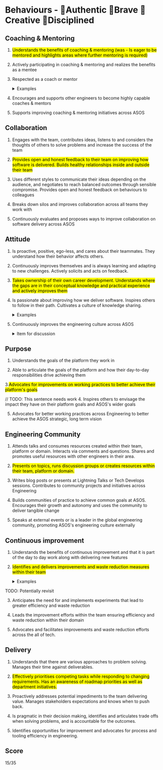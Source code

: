 # Behaviours - 💎Authentic 🦁Brave 🎨Creative 📐Disciplined

## Coaching & Mentoring

1. <mark>Understands the benefits of coaching & mentoring (was - Is eager to be mentored and highlights areas where further mentoring is required)</mark>

2. Actively participating in coaching & mentoring and realizes the benefits as a mentee

3. Respected as a coach or mentor<details><summary>Examples</summary>
	- Positive feedback on coaching sessions
	- Engineers actively seeking their support
	</details>

4. Encourages and supports other engineers to become highly capable coaches & mentors

5. Supports improving coaching & mentoring initiatives across ASOS

## Collaboration

1. Engages with the team, contributes ideas, listens to and considers the thoughts of others to solve problems and increase the success of the team

2. <mark>Provides open and honest feedback to their team on improving how software is delivered. Builds healthy relationships inside and outside their team</mark>

3. Uses different styles to communicate their ideas depending on the audience, and negotiates to reach balanced outcomes through sensible compromise. Provides open and honest feedback on behaviours to colleagues

4. Breaks down silos and improves collaboration across all teams they work with

5. Continuously evaluates and proposes ways to improve collaboration on software delivery across ASOS

## Attitude

1. Is proactive, positive, ego-less, and cares about their teammates. They understand how their behavior affects others.

2. Continuously improves themselves and is always learning and adapting to new challenges. Actively solicits and acts on feedback.

3. <mark>Takes ownership of their own career development. Understands where the gaps are in their conceptual knowledge and practical experience and actively improves them</mark>

4. Is passionate about improving how we deliver software. Inspires others to follow in their path. Cultivates a culture of knowledge sharing.<details><summary>Examples</summary>
	- Experimentation
	- Spikes
	- Research
	- Proof of concepts
	</details>

5. Continuously improves the engineering culture across ASOS<details><summary>Item for discussion</summary>
examples on improving culture</details>

## Purpose

1. Understands the goals of the platform they work in

2. Able to articulate the goals of the platform and how their day-to-day responsibilities drive achieving them

3.<mark>Advocates for improvements on working practices to better achieve their platform's goals</mark>

// TODO: This sentence needs work
4. Inspires others to envisage the impact they have on their platform goals and ASOS's wider goals

5. Advocates for better working practices across Engineering to better achieve the ASOS strategic, long term vision

## Engineering Community

1. Attends talks and consumes resources created within their team, platform or domain. Interacts via comments and questions. Shares and promotes useful resources with other engineers in their area.

2. <mark>Presents on topics, runs discussion groups or creates resources within their team, platform or domain.</mark>

3. Writes blog posts or presents at Lightning Talks or Tech Develops sessions. Contributes to community projects and initiatives across Engineering

4. Builds communities of practice to achieve common goals at ASOS. Encourages their growth and autonomy and uses the community to deliver tangible change

5. Speaks at external events or is a leader in the global engineering community, promoting ASOS's engineering culture externally

## Continuous improvement

1. Understands the benefits of continuous improvement and that it is part of the day to day work along with delivering new features

2. <mark>Identifies and delivers improvements and waste reduction measures within their team<details><summary>Examples</summary>
	- processes
 	- technology
</details> </mark>

TODO: Potentially revisit

3. Anticipates the need for and implements experiments that lead to greater efficiency and waste reduction  

4. Leads the improvement efforts within the team ensuring efficiency and waste reduction within their domain

5. Advocates and facilitates improvements and waste reduction efforts across the all of tech.

## Delivery

1. Understands that there are various approaches to problem solving.  Manages their time against deliverables.

2. <mark>Effectively prioritises competing tasks while responding to changing requirements. Has an awareness of roadmap priorities as well as department initiatives. </mark>

3. Proactively addresses potential impediments to the team delivering value.  Manages stakeholders expectations and knows when to push back.

4. Is pragmatic in their decision making, identifies and articulates trade offs when solving problems,  and is accountable for the outcomes.

5. Identifies opportunities for improvement and advocates for process and tooling efficiency in engineering.

## Score

15/35